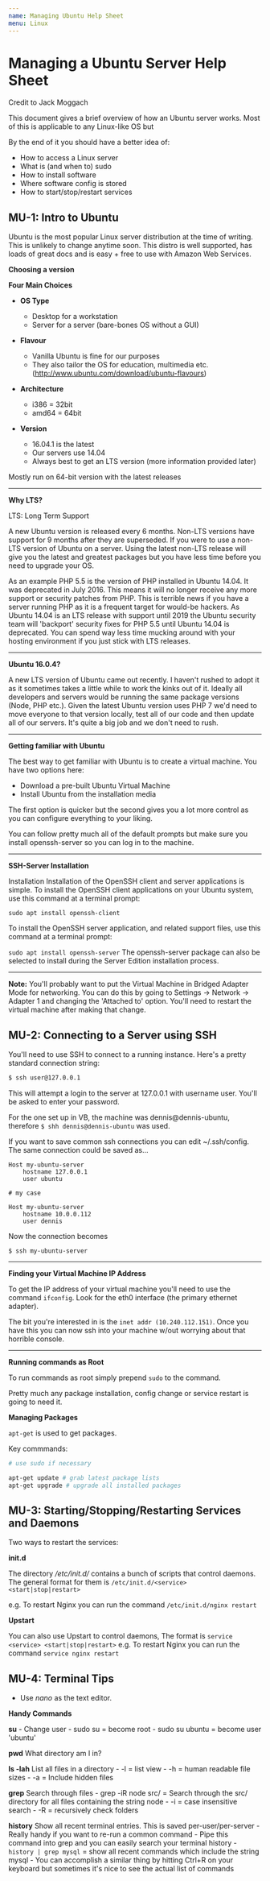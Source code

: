 ```yaml
---
name: Managing Ubuntu Help Sheet
menu: Linux 
---
```

# Managing a Ubuntu Server Help Sheet

Credit to Jack Moggach

This document gives a brief overview of how an Ubuntu server works. Most of this is applicable to any Linux-like OS but

By the end of it you should have a better idea of:

- How to access a Linux server
- What is (and when to) sudo
- How to install software
- Where software config is stored
- How to start/stop/restart services

## MU-1: Intro to Ubuntu

Ubuntu is the most popular Linux server distribution at the time of writing. This is unlikely to change anytime soon. This distro is well supported, has loads of great docs and is easy + free to use with Amazon Web Services.

__Choosing a version__

**Four Main Choices**

- **OS Type**
	- Desktop for a workstation
	- Server for a server (bare-bones OS without a GUI)

- **Flavour**
	- Vanilla Ubuntu is fine for our purposes
	- They also tailor the OS for education, multimedia etc. (http://www.ubuntu.com/download/ubuntu-flavours)

- **Architecture**
	- i386 = 32bit
	- amd64 = 64bit

- **Version**
	- 16.04.1 is the latest
	- Our servers use 14.04
	- Always best to get an LTS version (more information provided later)

Mostly run on 64-bit version with the latest releases

***

__Why LTS?__

LTS: Long Term Support

A new Ubuntu version is released every 6 months. Non-LTS versions have support for 9 months after they are superseded. If you were to use a non-LTS version of Ubuntu on a server. Using the latest non-LTS release will give you the latest and greatest packages but you have less time before you need to upgrade your OS.

As an example PHP 5.5 is the version of PHP installed in Ubuntu 14.04. It was deprecated in July 2016. This means it will no longer receive any more support or security patches from PHP. This is terrible news if you have a server running PHP as it is a frequent target for would-be hackers. As Ubuntu 14.04 is an LTS release with support until 2019 the Ubuntu security team will 'backport' security fixes for PHP 5.5 until Ubuntu 14.04 is deprecated. You can spend way less time mucking around with your hosting environment if you just stick with LTS releases.

***

__Ubuntu 16.0.4?__

A new LTS version of Ubuntu came out recently. I haven't rushed to adopt it as it sometimes takes a little while to work the kinks out of it. Ideally all developers and servers would be running the same package versions (Node, PHP etc.). Given the latest Ubuntu version uses PHP 7 we'd need to move everyone to that version locally, test all of our code and then update all of our servers. It's quite a big job and we don't need to rush.

***

__Getting familiar with Ubuntu__

The best way to get familiar with Ubuntu is to create a virtual machine. You have two options here:
- Download a pre-built Ubuntu Virtual Machine
- Install Ubuntu from the installation media

The first option is quicker but the second gives you a lot more control as you can configure everything to your liking.

You can follow pretty much all of the default prompts but make sure you install openssh-server so you can log in to the machine.

***

__SSH-Server Installation__

Installation
Installation of the OpenSSH client and server applications is simple. To install the OpenSSH client applications on your Ubuntu system, use this command at a terminal prompt:

`sudo apt install openssh-client`

To install the OpenSSH server application, and related support files, use this command at a terminal prompt:

`sudo apt install openssh-server`
The openssh-server package can also be selected to install during the Server Edition installation process.

***

__Note:__ You'll probably want to put the Virtual Machine in Bridged Adapter Mode for networking. You can do this by going to Settings → Network → Adapter 1 and changing the 'Attached to' option. You'll need to restart the virtual machine after making that change.

## MU-2: Connecting to a Server using SSH

You'll need to use SSH to connect to a running instance. Here's a pretty standard connection string:

```bash
$ ssh user@127.0.0.1
```
This will attempt a login to the server at 127.0.0.1 with username user. You'll be asked to enter your password.

For the one set up in VB, the machine was dennis@dennis-ubuntu, therefore `$ shh dennis@dennis-ubuntu` was used.

If you want to save common ssh connections you can edit ~/.ssh/config. The same connection could be saved as...
```
Host my-ubuntu-server
	hostname 127.0.0.1
	user ubuntu

# my case

Host my-ubuntu-server
	hostname 10.0.0.112
	user dennis
```

Now the connection becomes
```
$ ssh my-ubuntu-server
```

***

__Finding your Virtual Machine IP Address__

To get the IP address of your virtual machine you'll need to use the command `ifconfig`. Look for the eth0 interface (the primary ethernet adapter).

The bit you're interested in is the `inet addr (10.240.112.151)`. Once you have this you can now ssh into your machine w/out worrying about that horrible console.

***

__Running commands as Root__

To run commands as root simply prepend `sudo` to the command.

Pretty much any package installation, config change or service restart is going to need it.

__Managing Packages__

`apt-get` is used to get packages.

Key commmands:

```bash
# use sudo if necessary

apt-get update # grab latest package lists
apt-get upgrade # upgrade all installed packages
```

## MU-3: Starting/Stopping/Restarting Services and Daemons

Two ways to restart the services:

__init.d__

The directory _/etc/init.d/_ contains a bunch of scripts that control daemons. The general format for them is `/etc/init.d/<service> <start|stop|restart>`

e.g. To restart Nginx you can run the command `/etc/init.d/nginx restart`

__Upstart__

You can also use Upstart to control daemons, The format is `service <service> <start|stop|restart>`
e.g. To restart Nginx you can run the command `service nginx restart`

## MU-4: Terminal Tips

- Use _nano_ as the text editor.

__Handy Commands__

__su__
	- Change user
	- sudo su = become root
	- sudo su ubuntu = become user 'ubuntu'

__pwd__
What directory am I in?

__ls -lah__
List all files in a directory
	- -l = list view
	- -h = human readable file sizes
	- -a = Include hidden files

__grep__
Search through files
	- grep -iR node src/ = Search through the src/ directory for all files containing the string node
	- -i = case insensitive search
	- -R = recursively check folders

__history__
Show all recent terminal entries. This is saved per-user/per-server
	- Really handy if you want to re-run a common command
	- Pipe this command into grep and you can easily search your terminal history
	- `history | grep mysql` = show all recent commands which include the string mysql
	- You can accomplish a similar thing by hitting Ctrl+R on your keyboard but sometimes it's nice to see the actual list of commands
